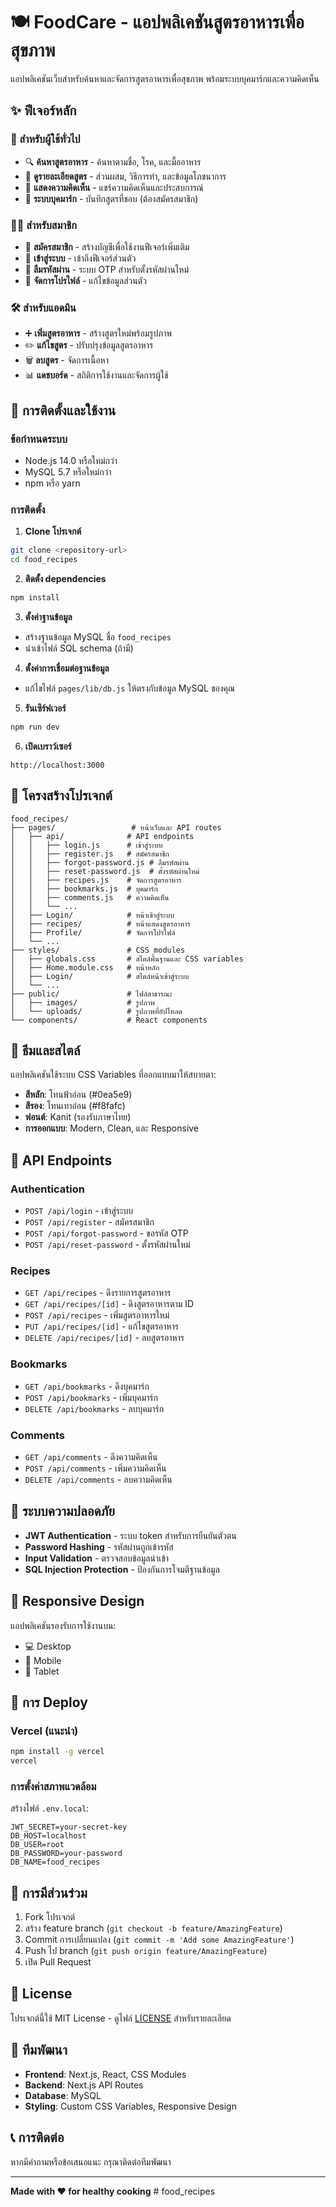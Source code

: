 # 🍽️ FoodCare - แอปพลิเคชันสูตรอาหารเพื่อสุขภาพ

แอปพลิเคชันเว็บสำหรับค้นหาและจัดการสูตรอาหารเพื่อสุขภาพ พร้อมระบบบุคมาร์กและความคิดเห็น

## ✨ ฟีเจอร์หลัก

### 👤 สำหรับผู้ใช้ทั่วไป
- 🔍 **ค้นหาสูตรอาหาร** - ค้นหาตามชื่อ, โรค, และมื้ออาหาร
- 📖 **ดูรายละเอียดสูตร** - ส่วนผสม, วิธีการทำ, และข้อมูลโภชนาการ
- 💬 **แสดงความคิดเห็น** - แชร์ความคิดเห็นและประสบการณ์
- 🔖 **ระบบบุคมาร์ก** - บันทึกสูตรที่ชอบ (ต้องสมัครสมาชิก)

### 👨‍💼 สำหรับสมาชิก
- 📝 **สมัครสมาชิก** - สร้างบัญชีเพื่อใช้งานฟีเจอร์เพิ่มเติม
- 🔐 **เข้าสู่ระบบ** - เข้าถึงฟีเจอร์ส่วนตัว
- 🔄 **ลืมรหัสผ่าน** - ระบบ OTP สำหรับตั้งรหัสผ่านใหม่
- 👤 **จัดการโปรไฟล์** - แก้ไขข้อมูลส่วนตัว

### 🛠️ สำหรับแอดมิน
- ➕ **เพิ่มสูตรอาหาร** - สร้างสูตรใหม่พร้อมรูปภาพ
- ✏️ **แก้ไขสูตร** - ปรับปรุงข้อมูลสูตรอาหาร
- 🗑️ **ลบสูตร** - จัดการเนื้อหา
- 📊 **แดชบอร์ด** - สถิติการใช้งานและจัดการผู้ใช้

## 🚀 การติดตั้งและใช้งาน

### ข้อกำหนดระบบ
- Node.js 14.0 หรือใหม่กว่า
- MySQL 5.7 หรือใหม่กว่า
- npm หรือ yarn

### การติดตั้ง

1. **Clone โปรเจกต์**
```bash
git clone <repository-url>
cd food_recipes
```

2. **ติดตั้ง dependencies**
```bash
npm install
```

3. **ตั้งค่าฐานข้อมูล**
- สร้างฐานข้อมูล MySQL ชื่อ `food_recipes`
- นำเข้าไฟล์ SQL schema (ถ้ามี)

4. **ตั้งค่าการเชื่อมต่อฐานข้อมูล**
- แก้ไขไฟล์ `pages/lib/db.js` ให้ตรงกับข้อมูล MySQL ของคุณ

5. **รันเซิร์ฟเวอร์**
```bash
npm run dev
```

6. **เปิดเบราว์เซอร์**
```
http://localhost:3000
```

## 📁 โครงสร้างโปรเจกต์

```
food_recipes/
├── pages/                 # หน้าเว็บและ API routes
│   ├── api/              # API endpoints
│   │   ├── login.js      # เข้าสู่ระบบ
│   │   ├── register.js   # สมัครสมาชิก
│   │   ├── forgot-password.js # ลืมรหัสผ่าน
│   │   ├── reset-password.js  # ตั้งรหัสผ่านใหม่
│   │   ├── recipes.js    # จัดการสูตรอาหาร
│   │   ├── bookmarks.js  # บุคมาร์ก
│   │   ├── comments.js   # ความคิดเห็น
│   │   └── ...
│   ├── Login/            # หน้าเข้าสู่ระบบ
│   ├── recipes/          # หน้าแสดงสูตรอาหาร
│   ├── Profile/          # จัดการโปรไฟล์
│   └── ...
├── styles/               # CSS modules
│   ├── globals.css       # สไตล์พื้นฐานและ CSS variables
│   ├── Home.module.css   # หน้าหลัก
│   ├── Login/            # สไตล์หน้าเข้าสู่ระบบ
│   └── ...
├── public/               # ไฟล์สาธารณะ
│   ├── images/           # รูปภาพ
│   └── uploads/          # รูปภาพที่อัปโหลด
└── components/           # React components
```

## 🎨 ธีมและสไตล์

แอปพลิเคชันใช้ระบบ CSS Variables ที่ออกแบบมาให้สบายตา:

- **สีหลัก**: โทนฟ้าอ่อน (#0ea5e9)
- **สีรอง**: โทนเทาอ่อน (#f8fafc)
- **ฟอนต์**: Kanit (รองรับภาษาไทย)
- **การออกแบบ**: Modern, Clean, และ Responsive

## 🔧 API Endpoints

### Authentication
- `POST /api/login` - เข้าสู่ระบบ
- `POST /api/register` - สมัครสมาชิก
- `POST /api/forgot-password` - ขอรหัส OTP
- `POST /api/reset-password` - ตั้งรหัสผ่านใหม่

### Recipes
- `GET /api/recipes` - ดึงรายการสูตรอาหาร
- `GET /api/recipes/[id]` - ดึงสูตรอาหารตาม ID
- `POST /api/recipes` - เพิ่มสูตรอาหารใหม่
- `PUT /api/recipes/[id]` - แก้ไขสูตรอาหาร
- `DELETE /api/recipes/[id]` - ลบสูตรอาหาร

### Bookmarks
- `GET /api/bookmarks` - ดึงบุคมาร์ก
- `POST /api/bookmarks` - เพิ่มบุคมาร์ก
- `DELETE /api/bookmarks` - ลบบุคมาร์ก

### Comments
- `GET /api/comments` - ดึงความคิดเห็น
- `POST /api/comments` - เพิ่มความคิดเห็น
- `DELETE /api/comments` - ลบความคิดเห็น

## 🔐 ระบบความปลอดภัย

- **JWT Authentication** - ระบบ token สำหรับการยืนยันตัวตน
- **Password Hashing** - รหัสผ่านถูกเข้ารหัส
- **Input Validation** - ตรวจสอบข้อมูลนำเข้า
- **SQL Injection Protection** - ป้องกันการโจมตีฐานข้อมูล

## 📱 Responsive Design

แอปพลิเคชันรองรับการใช้งานบน:
- 💻 Desktop
- 📱 Mobile
- 📱 Tablet

## 🚀 การ Deploy

### Vercel (แนะนำ)
```bash
npm install -g vercel
vercel
```

### การตั้งค่าสภาพแวดล้อม
สร้างไฟล์ `.env.local`:
```
JWT_SECRET=your-secret-key
DB_HOST=localhost
DB_USER=root
DB_PASSWORD=your-password
DB_NAME=food_recipes
```

## 🤝 การมีส่วนร่วม

1. Fork โปรเจกต์
2. สร้าง feature branch (`git checkout -b feature/AmazingFeature`)
3. Commit การเปลี่ยนแปลง (`git commit -m 'Add some AmazingFeature'`)
4. Push ไป branch (`git push origin feature/AmazingFeature`)
5. เปิด Pull Request

## 📄 License

โปรเจกต์นี้ใช้ MIT License - ดูไฟล์ [LICENSE](LICENSE) สำหรับรายละเอียด

## 👥 ทีมพัฒนา

- **Frontend**: Next.js, React, CSS Modules
- **Backend**: Next.js API Routes
- **Database**: MySQL
- **Styling**: Custom CSS Variables, Responsive Design

## 📞 การติดต่อ

หากมีคำถามหรือข้อเสนอแนะ กรุณาติดต่อทีมพัฒนา

---

**Made with ❤️ for healthy cooking**
#   f o o d _ r e c i p e s  
 